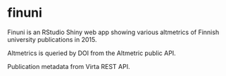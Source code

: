 finuni
======

Finuni is an RStudio Shiny web app showing various altmetrics of Finnish university publications in 2015. 

Altmetrics is queried by DOI from the Altmetric public API.

Publication metadata from Virta REST API.
